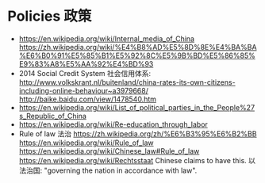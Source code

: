 # Policies 政策

- <https://en.wikipedia.org/wiki/Internal_media_of_China> <https://zh.wikipedia.org/wiki/%E4%B8%AD%E5%8D%8E%E4%BA%BA%E6%B0%91%E5%85%B1%E5%92%8C%E5%9B%BD%E5%86%85%E9%83%A8%E5%AA%92%E4%BD%93>
- 2014 Social Credit System 社会信用体系: <http://www.volkskrant.nl/buitenland/china-rates-its-own-citizens-including-online-behaviour~a3979668/> <http://baike.baidu.com/view/1478540.htm>
- <https://en.wikipedia.org/wiki/List_of_political_parties_in_the_People%27s_Republic_of_China>
- <https://en.wikipedia.org/wiki/Re-education_through_labor>
- Rule of law 法治 <https://zh.wikipedia.org/zh/%E6%B3%95%E6%B2%BB> <https://en.wikipedia.org/wiki/Rule_of_law> <https://en.wikipedia.org/wiki/Chinese_law#Rule_of_law> <https://en.wikipedia.org/wiki/Rechtsstaat> Chinese claims to have this. 以法治国: "governing the nation in accordance with law".
